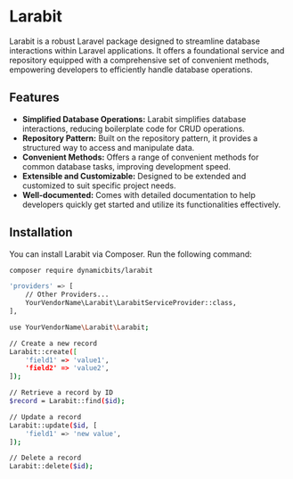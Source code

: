 # Larabit

Larabit is a robust Laravel package designed to streamline database interactions within Laravel applications. It offers a foundational service and repository equipped with a comprehensive set of convenient methods, empowering developers to efficiently handle database operations.

## Features

- **Simplified Database Operations:** Larabit simplifies database interactions, reducing boilerplate code for CRUD operations.
- **Repository Pattern:** Built on the repository pattern, it provides a structured way to access and manipulate data.
- **Convenient Methods:** Offers a range of convenient methods for common database tasks, improving development speed.
- **Extensible and Customizable:** Designed to be extended and customized to suit specific project needs.
- **Well-documented:** Comes with detailed documentation to help developers quickly get started and utilize its functionalities effectively.

## Installation

You can install Larabit via Composer. Run the following command:

```bash
composer require dynamicbits/larabit

'providers' => [
    // Other Providers...
    YourVendorName\Larabit\LarabitServiceProvider::class,
],

use YourVendorName\Larabit\Larabit;

// Create a new record
Larabit::create([
    'field1' => 'value1',
    'field2' => 'value2',
]);

// Retrieve a record by ID
$record = Larabit::find($id);

// Update a record
Larabit::update($id, [
    'field1' => 'new value',
]);

// Delete a record
Larabit::delete($id);
